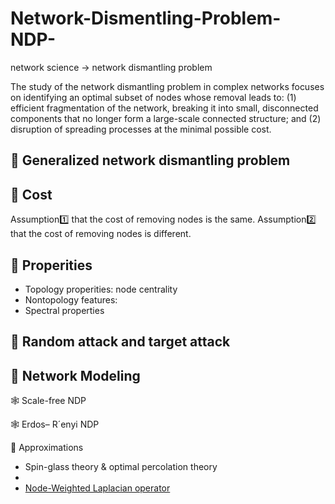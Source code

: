 # Network-Dismentling-Problem-NDP-
network science -> network dismantling problem

The study of the network dismantling problem in complex networks focuses on identifying an optimal subset of nodes whose removal leads to:
(1) efficient fragmentation of the network, breaking it into small, disconnected components that no longer form a large-scale connected structure; and
(2) disruption of spreading processes at the minimal possible cost.

## 🌟 Generalized network dismantling problem

## 🌟 Cost

Assumption1️⃣ that the cost of removing nodes is the same.
Assumption2️⃣ that the cost of removing nodes is different.

## 🌟 Properities
- Topology properities: node centrality
- Nontopology features:
- Spectral properties

## 🌟 Random attack and target attack

## 🌟 Network Modeling

🕸️ Scale-free NDP

🕸️ Erdos– R´enyi NDP

🌟 Approximations
- Spin-glass theory & optimal percolation theory
- 
- [Node-Weighted Laplacian operator](https://www.pnas.org/doi/abs/10.1073/pnas.1806108116)  
